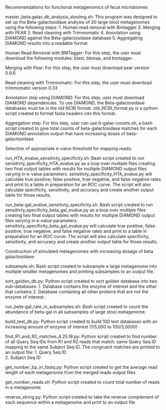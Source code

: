 Recommendations for functional metagenomics of fecal microbiomes


master_beta.galac.db_analysis_stoolmg.sh: This program was designed to set up the Beta-galactosidase analysis of 30 large stool metagenomes using the following steps:
      1. Human read removal with Bmtagger
      2. Merging with PEAR
      3. Read cleaning with Trimmomatic
      4. Annotation using DIAMOND against the Beta-galactosidase database
      5. Aggregating DIAMOND results into a readable format

Human Read Removal with BMTagger:
      For this step, the user must download the following modules: blast, bbmap, and bmtagger.

Merging with Pear:
      For this step, the user must download pear version 0.9.6.
      
Read cleaning with Trimmomatic:
      For this step, the user must download trimmomatic version 0.33
     
Annotation step using DIAMOND:
      For this step, user must download DIAMOND dependencies. To use DIAMOND, the Beta-galactosidase databases must be in the old NCBI format. old_NCBI_format.py is a python script created to format fasta headers into this format.
      
Aggregation step:
      For this step, user can use b-galac-counts.sh, a bash script created to give total counts of beta-galactosidase matches for each DIAMOND annotation output that have increasing doses of beta-galactosidase


Selection of appropriate e-value threshold for mapping reads:

run_HTA_evalue_sensitivty_specificity.sh: Bash script created to run sensitivty_specificity_HTA_evalue.py as a loop over multiple files creating two final output tables with results for multiple DIAMOND output files varying in e-value parameters. sensitivty_specificity_HTA_evalue.py will calculate true positive, false positive, true negative, and false negative rates and print to a table in preparation for an ROC curve. The script will also calculate specificity, sensitivity, and accuracy and create another output table for those results.

run_beta-gal_evalue_sensitivty_specificity.sh: Bash script created to run sensitivty_specificity_beta_gal_evalue.py
as a loop over multiple files creating two final output tables with results for multiple DIAMOND output files varying in e-value parameters. sensitivty_specificity_beta_gal_evalue.py will calculate true positive, false positive, true
negative, and false negative rates and print to a table in preparation for an ROC curve. The script will also calculate specificity, sensitivity, and accuracy and create another output table for those results.


Construction of simulated metagenomes with increasing dosage of beta galactosidase:

subsample.sh: Bash script created to subsample a large metagenome into multiple smaller metagenomes and printing subsamples to an output file.

sort_golden_db.py: Python script created to sort golden database into two sub-databases:
      1. Database contains the enzyme of interest and the other that contains
      2. Database containing all other proteins that are not the enzyme of interest.
      
      



run_beta-gal_rate_in_subsamples.sh: Bash script created to count the abundance of beta-gal in all subsamples of large stool metagenome.

build_test_db.py: Python script created to build 100 test databases with an increasing amount of enzyme of interest (1/5,000 to 100/5,0000)

find_R1_and_R2_matches_4.25.18.py: Python script created to find number of all Query Seq IDs from R1 and R2 reads that match: same Query Seq ID mapping to the same Subject Seq ID. The congruent matches are printed to an output file:
      1. Query Seq ID 	
      2. Subject Seq ID

get_number_bp_in_fastq.py: Python script created to get the average read length of each metagenome
from the merged reads output files

get_number_reads.sh: Python script created to count total number of reads in a metagenome

reverse_string.py: Python script created to take the reverse complement of each sequence within a metagenome and print to an output file.
